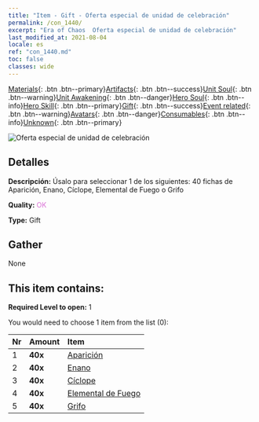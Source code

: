 ```yaml
---
title: "Item - Gift - Oferta especial de unidad de celebración"
permalink: /con_1440/
excerpt: "Era of Chaos  Oferta especial de unidad de celebración"
last_modified_at: 2021-08-04
locale: es
ref: "con_1440.md"
toc: false
classes: wide
---
```

 [Materials](/ItemsES/){: .btn .btn--primary}[Artifacts](/ItemsES/Artifacts/){: .btn .btn--success}[Unit Soul](/ItemsES/UnitSoul/){: .btn .btn--warning}[Unit Awakening](/ItemsES/UnitAwakening/){: .btn .btn--danger}[Hero Soul](/ItemsES/HeroSoul/){: .btn .btn--info}[Hero Skill](/ItemsES/HeroSkill/){: .btn .btn--primary}[Gift](/ItemsES/Gift/){: .btn .btn--success}[Event related](/ItemsES/Events/){: .btn .btn--warning}[Avatars](/ItemsES/Avatars/){: .btn .btn--danger}[Consumables](/ItemsES/Consumables/){: .btn .btn--info}[Unknown](/ItemsES/Unknown/){: .btn .btn--primary}

 ![Oferta especial de unidad de celebración](/images/t/i_907054.png)

## Detalles
 **Descripción:** Úsalo para seleccionar 1 de los siguientes: 40 fichas de Aparición, Enano, Cíclope, Elemental de Fuego o Grifo

 **Quality:** <span style="color: #DA70D6">OK</span>

 **Type:** Gift

## Gather

  None

## This item contains:

 **Required Level to open:** 1

 You would need to choose 1 item from the list (0):

  | Nr | Amount |     Item    |
  |:---|:-------|:------------|
  | 1 |  **40x** | [Aparición](/ItemsES/unt_210/) |  | 
  | 2 |  **40x** | [Enano](/ItemsES/unt_200/) |  | 
  | 3 |  **40x** | [Cíclope](/ItemsES/unt_222/) |  | 
  | 4 |  **40x** | [Elemental de Fuego](/ItemsES/unt_265/) |  | 
  | 5 |  **40x** | [Grifo](/ItemsES/unt_192/) |  | 
